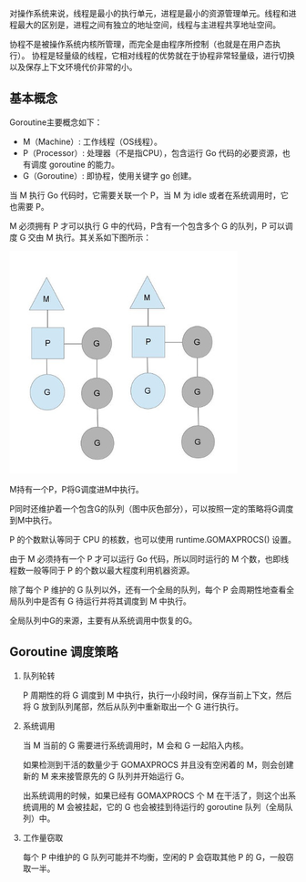 对操作系统来说，线程是最小的执行单元，进程是最小的资源管理单元。线程和进程最大的区别是，进程之间有独立的地址空间，线程与主进程共享地址空间。

协程不是被操作系统内核所管理，而完全是由程序所控制（也就是在用户态执行）。
协程是轻量级的线程，它相对线程的优势就在于协程非常轻量级，进行切换以及保存上下文环境代价非常的小。


## 基本概念


Goroutine主要概念如下：
* M（Machine）: 工作线程（OS线程）。
* P（Processor）: 处理器（不是指CPU），包含运行 Go 代码的必要资源，也有调度 goroutine 的能力。
* G（Goroutine）: 即协程，使用关键字 go 创建。


当 M 执行 Go 代码时，它需要关联一个 P，当 M 为 idle 或者在系统调用时，它也需要 P。

M 必须拥有 P 才可以执行 G 中的代码，P含有一个包含多个 G 的队列，P 可以调度 G 交由 M 执行。其关系如下图所示：

![](images/mpg.jpg)


M持有一个P，P将G调度进M中执行。

P同时还维护着一个包含G的队列（图中灰色部分），可以按照一定的策略将G调度到M中执行。


P 的个数默认等同于 CPU 的核数，也可以使用 runtime.GOMAXPROCS() 设置。

由于 M 必须持有一个 P 才可以运行 Go 代码，所以同时运行的 M 个数，也即线程数一般等同于 P 的个数以最大程度利用机器资源。


除了每个 P 维护的 G 队列以外，还有一个全局的队列，每个 P 会周期性地查看全局队列中是否有 G 待运行并将其调度到 M 中执行。

全局队列中G的来源，主要有从系统调用中恢复的G。



## Goroutine 调度策略

1. 队列轮转

    P 周期性的将 G 调度到 M 中执行，执行一小段时间，保存当前上下文，然后将 G 放到队列尾部，然后从队列中重新取出一个 G 进行执行。


2. 系统调用

    当 M 当前的 G 需要进行系统调用时，M 会和 G 一起陷入内核。

    如果检测到干活的数量少于 GOMAXPROCS 并且没有空闲着的 M，则会创建新的 M 来来接管原先的 G 队列并开始运行 G。

    出系统调用的时候，如果已经有 GOMAXPROCS 个 M 在干活了，则这个出系统调用的 M 会被挂起，它的 G 也会被挂到待运行的 goroutine 队列（全局队列）中。

3. 工作量窃取

    每个 P 中维护的 G 队列可能并不均衡，空闲的 P 会窃取其他 P 的 G，一般窃取一半。